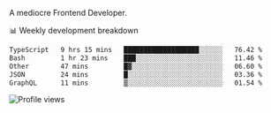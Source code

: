 A mediocre Frontend Developer.

📊 Weekly development breakdown
<!--START_SECTION:waka-->

```txt
TypeScript   9 hrs 15 mins   ███████████████████░░░░░░   76.42 %
Bash         1 hr 23 mins    ███░░░░░░░░░░░░░░░░░░░░░░   11.46 %
Other        47 mins         █▓░░░░░░░░░░░░░░░░░░░░░░░   06.60 %
JSON         24 mins         █░░░░░░░░░░░░░░░░░░░░░░░░   03.36 %
GraphQL      11 mins         ▒░░░░░░░░░░░░░░░░░░░░░░░░   01.54 %
```

<!--END_SECTION:waka-->

<img src="https://gpvc.arturio.dev/iqbalfasri" alt="Profile views"/>
